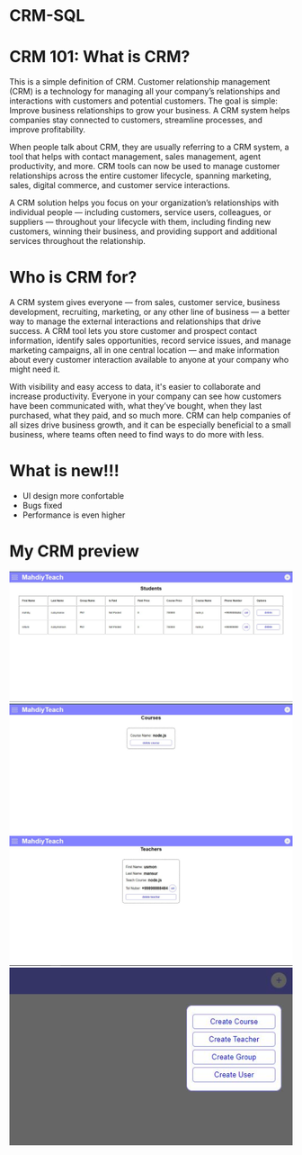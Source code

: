 # CRM-SQL

# CRM 101: What is CRM?
This is a simple definition of CRM.
Customer relationship management (CRM) is a technology for managing all your company’s relationships and interactions with customers and potential customers. The goal is simple: Improve business relationships to grow your business. A CRM system helps companies stay connected to customers, streamline processes, and improve profitability.

When people talk about CRM, they are usually referring to a CRM system, a tool that helps with contact management, sales management, agent productivity, and more. CRM tools can now be used to manage customer relationships across the entire customer lifecycle, spanning marketing, sales, digital commerce, and customer service interactions.

A CRM solution helps you focus on your organization’s relationships with individual people — including customers, service users, colleagues, or suppliers — throughout your lifecycle with them, including finding new customers, winning their business, and providing support and additional services throughout the relationship.

# Who is CRM for?
A CRM system gives everyone — from sales, customer service, business development, recruiting, marketing, or any other line of business — a better way to manage the external interactions and relationships that drive success. A CRM tool lets you store customer and prospect contact information, identify sales opportunities, record service issues, and manage marketing campaigns, all in one central location — and make information about every customer interaction available to anyone at your company who might need it.

With visibility and easy access to data, it's easier to collaborate and increase productivity. Everyone in your company can see how customers have been communicated with, what they’ve bought, when they last purchased, what they paid, and so much more. CRM can help companies of all sizes drive business growth, and it can be especially beneficial to a small business, where teams often need to find ways to do more with less.

# What is new!!!

- UI design more confortable
- Bugs fixed
- Performance is even higher

# My CRM preview

![alt text](./server/images/UI_1.JPG)
![alt text](./server/images/UI_2.JPG)
![alt text](./server/images/UI_3.JPG)
![alt text](./server/images/UI_4.JPG)
